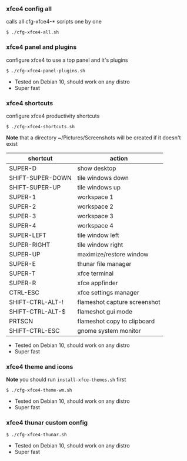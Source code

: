 ### xfce4 config all
calls all cfg-xfce4-* scripts one by one

```shell
$ ./cfg-xfce4-all.sh
```

### xfce4 panel and plugins
configure xfce4 to use a top panel and it's plugins

```shell
$ ./cfg-xfce4-panel-plugins.sh
```

* Tested on Debian 10, should work on any distro
* Super fast

### xfce4 shortcuts
configure xfce4 productivity shortcuts

```shell
$ ./cfg-xfce4-shortcuts.sh
```
**Note** that a directory ~/Pictures/Screenshots will be created if it doesn't exist

|shortcut|action|
|---|---|
|SUPER-D               |show desktop|
|SHIFT-SUPER-DOWN      |tile windows down|
|SHIFT-SUPER-UP        |tile windows up|
|SUPER-1               |workspace 1|
|SUPER-2               |workspace 2|
|SUPER-3               |workspace 3|
|SUPER-4               |workspace 4|
|SUPER-LEFT            |tile window left|
|SUPER-RIGHT           |tile window right|
|SUPER-UP              |maximize/restore window|
|SUPER-E               |thunar file manager|
|SUPER-T               |xfce terminal|
|SUPER-R               |xfce appfinder|
|CTRL-ESC              |xfce settings manager|
|SHIFT-CTRL-ALT-!      |flameshot capture screenshot|
|SHIFT-CTRL-ALT-$      |flameshot gui mode|
|PRTSCN                |flameshot copy to clipboard|
|SHIFT-CTRL-ESC        |gnome system monitor|

* Tested on Debian 10, should work on any distro
* Super fast

### xfce4 theme and icons

**Note** you should run `install-xfce-themes.sh` first

```shell
$ ./cfg-xfce4-theme-wm.sh
```

* Tested on Debian 10, should work on any distro
* Super fast

### xfce4 thunar custom config

```shell
$ ./cfg-xfce4-thunar.sh
```

* Tested on Debian 10, should work on any distro
* Super fast


